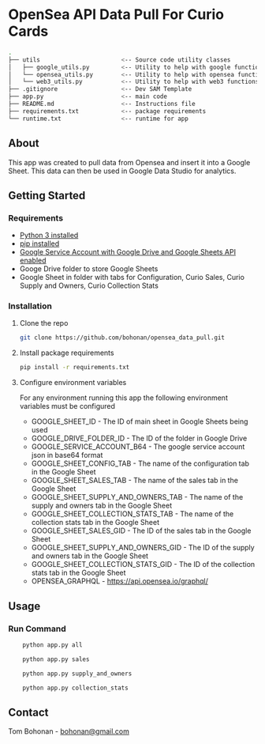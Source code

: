 # OpenSea API Data Pull For Curio Cards

```bash
.
├── utils                       <-- Source code utility classes
│   ├── google_utils.py         <-- Utility to help with google functions
│   └── opensea_utils.py        <-- Utility to help with opensea functions
│   └── web3_utils.py           <-- Utility to help with web3 functions
├── .gitignore                  <-- Dev SAM Template
├── app.py                      <-- main code
├── README.md                   <-- Instructions file
├── requirements.txt            <-- package requirements
└── runtime.txt                 <-- runtime for app
```

## About

This app was created to pull data from Opensea and insert it into a Google Sheet.  This data can then be used in Google Data Studio for analytics.

## Getting Started

### Requirements

- [Python 3 installed](https://www.python.org/downloads/)
- [pip installed](https://pip.pypa.io/en/stable/cli/pip_install/)
- [Google Service Account with Google Drive and Google Sheets API enabled](https://console.cloud.google.com/)
- Googe Drive folder to store Google Sheets
- Google Sheet in folder with tabs for Configuration, Curio Sales, Curio Supply and Owners, Curio Collection Stats

### Installation

1. Clone the repo

   ```bash
   git clone https://github.com/bohonan/opensea_data_pull.git
   ```

2. Install package requirements

   ```bash
   pip install -r requirements.txt
   ```

3. Configure environment variables

    For any environment running this app the following environment variables must be configured
    - GOOGLE_SHEET_ID - The ID of main sheet in Google Sheets being used
    - GOOGLE_DRIVE_FOLDER_ID - The ID of the folder in Google Drive
    - GOOGLE_SERVICE_ACCOUNT_B64 - The google service account json in base64 format
    - GOOGLE_SHEET_CONFIG_TAB - The name of the configuration tab in the Google Sheet
    - GOOGLE_SHEET_SALES_TAB - The name of the sales tab in the Google Sheet
    - GOOGLE_SHEET_SUPPLY_AND_OWNERS_TAB - The name of the supply and owners tab in the Google Sheet
    - GOOGLE_SHEET_COLLECTION_STATS_TAB - The name of the collection stats tab in the Google Sheet
    - GOOGLE_SHEET_SALES_GID - The ID of the sales tab in the Google Sheet
    - GOOGLE_SHEET_SUPPLY_AND_OWNERS_GID - The ID of the supply and owners tab in the Google Sheet
    - GOOGLE_SHEET_COLLECTION_STATS_GID - The ID of the collection stats tab in the Google Sheet
    - OPENSEA_GRAPHQL - <https://api.opensea.io/graphql/>

## Usage

### Run Command

```bash
    python app.py all
```

```bash
    python app.py sales
```

```bash
    python app.py supply_and_owners
```

```bash
    python app.py collection_stats
```

## Contact

Tom Bohonan - bohonan@gmail.com
